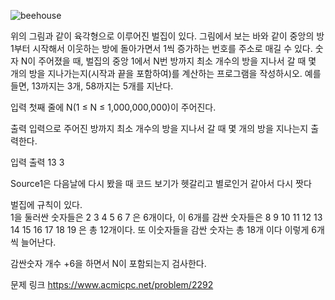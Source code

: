 
![beehouse](https://user-images.githubusercontent.com/56224920/102681431-84c90100-4204-11eb-90e1-fc3622578916.png)

위의 그림과 같이 육각형으로 이루어진 벌집이 있다. 그림에서 보는 바와 같이 중앙의 방 1부터 시작해서 이웃하는 방에 돌아가면서 1씩 증가하는 번호를 주소로 매길 수 있다. 숫자 N이 주어졌을 때, 벌집의 중앙 1에서 N번 방까지 최소 개수의 방을 지나서 갈 때 몇 개의 방을 지나가는지(시작과 끝을 포함하여)를 계산하는 프로그램을 작성하시오. 예를 들면, 13까지는 3개, 58까지는 5개를 지난다.

입력
첫째 줄에 N(1 ≤ N ≤ 1,000,000,000)이 주어진다.

출력
입력으로 주어진 방까지 최소 개수의 방을 지나서 갈 때 몇 개의 방을 지나는지 출력한다.


입력            출력
13              3



Source1은 다음날에 다시 봤을 때 코드 보기가 헷갈리고 별로인거 같아서 다시 짯다

벌집에 규칙이 있다.   
1을 둘러싼 숫자들은 
2 3 4 5 6 7 은 6개이다, 이 6개를 감싼 숫자들은 
8 9 10 11 12 13 14 15 16 17 18 19 은 총 12개이다.
또 이숫자들을 감싼 숫자는 총 18개 이다
이렇게 6개씩 늘어난다.

감싼숫자 개수 +6을 하면서 N이 포함되는지 검사한다.

문제 링크
https://www.acmicpc.net/problem/2292
